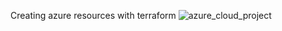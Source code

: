 Creating azure resources with terraform
![azure_cloud_project](https://github.com/user-attachments/assets/964ce1e7-e822-495a-bdc8-72f6695b0bb2)
